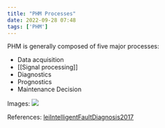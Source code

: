 ```yaml
---
title: "PHM Processes"
date: 2022-09-28 07:48
tags: ['PHM']
---
```


PHM is generally composed of five major processes:
- Data acquisition
- [[Signal processing]]
- Diagnostics
- Prognostics
- Maintenance Decision

Images:
![](https://i.imgur.com/JZZjqdR.png)


References:
[leiIntelligentFaultDiagnosis2017](leiIntelligentFaultDiagnosis2017.md)